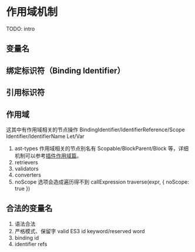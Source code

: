 # 作用域机制

TODO: intro

## 变量名

## 绑定标识符（Binding Identifier）

## 引用标识符

## 作用域

这其中有作用域相关的节点操作 BindingIdentifier/IdentifierReference/Scope
Identifier/IdentifierName Let/Var

1. ast-types 作用域相关的节点别名有 Scopable/BlockParent/Block 等，详细机制可以参考[插件作用域篇](./plugin-scope.md)。
1. retrievers
1. validators
1. converters
1. noScope 选项会造成遍历得不到 callExpression traverse(expr, { noScope: true })

## 合法的变量名

1. 语法合法
1. 严格模式、保留字 valid ES3 id keyword/reserved word
1. binding id
1. identifier refs
